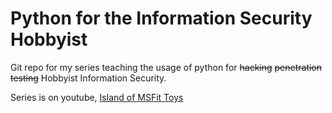 # Python for the Information Security Hobbyist

Git repo for my series teaching the usage of python for ~~hacking~~ ~~penetration testing~~ Hobbyist Information Security.

Series is on youtube, [Island of MSFit Toys](https://www.youtube.com/channel/UCa9-0INto-rNuoyMcOp4aog)